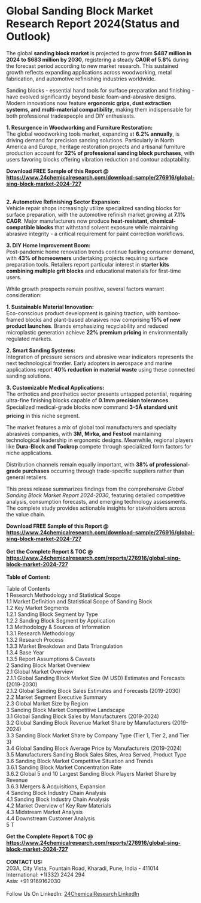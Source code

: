 <h1>Global Sanding Block Market Research Report 2024(Status and Outlook)</h1><p>The global <strong>sanding block market</strong> is projected to grow from <strong>$487 million in 2024 to $683 million by 2030</strong>, registering a steady <strong>CAGR of 5.8%</strong> during the forecast period according to new market research. This sustained growth reflects expanding applications across woodworking, metal fabrication, and automotive refinishing industries worldwide.</p><p>Sanding blocks - essential hand tools for surface preparation and finishing - have evolved significantly beyond basic foam-and-abrasive designs. Modern innovations now feature <strong>ergonomic grips, dust extraction systems, and multi-material compatibility</strong>, making them indispensable for both professional tradespeople and DIY enthusiasts.</p><p><strong>1. Resurgence in Woodworking and Furniture Restoration:</strong><br>
The global woodworking tools market, expanding at <strong>6.2% annually</strong>, is driving demand for precision sanding solutions. Particularly in North America and Europe, heritage restoration projects and artisanal furniture production account for <strong>32% of professional sanding block purchases</strong>, with users favoring blocks offering vibration reduction and contour adaptability.</p><div><b>Download FREE Sample of this Report @ 
            <a href="https://www.24chemicalresearch.com/download-sample/276916/global-sing-block-market-2024-727">
            https://www.24chemicalresearch.com/download-sample/276916/global-sing-block-market-2024-727</a></b></div><br><p><strong>2. Automotive Refinishing Sector Expansion:</strong><br>
Vehicle repair shops increasingly utilize specialized sanding blocks for surface preparation, with the automotive refinish market growing at <strong>7.1% CAGR</strong>. Major manufacturers now produce <strong>heat-resistant, chemical-compatible blocks</strong> that withstand solvent exposure while maintaining abrasive integrity - a critical requirement for paint correction workflows.</p><p><strong>3. DIY Home Improvement Boom:</strong><br>
Post-pandemic home renovation trends continue fueling consumer demand, with <strong>43% of homeowners</strong> undertaking projects requiring surface preparation tools. Retailers report particular interest in <strong>starter kits combining multiple grit blocks</strong> and educational materials for first-time users.</p><p>While growth prospects remain positive, several factors warrant consideration:</p><p><strong>1. Sustainable Material Innovation:</strong><br>
Eco-conscious product development is gaining traction, with bamboo-framed blocks and plant-based abrasives now comprising <strong>15% of new product launches</strong>. Brands emphasizing recyclability and reduced microplastic generation achieve <strong>22% premium pricing</strong> in environmentally regulated markets.</p><p><strong>2. Smart Sanding Systems:</strong><br>
Integration of pressure sensors and abrasive wear indicators represents the next technological frontier. Early adopters in aerospace and marine applications report <strong>40% reduction in material waste</strong> using these connected sanding solutions.</p><p><strong>3. Customizable Medical Applications:</strong><br>
The orthotics and prosthetics sector presents untapped potential, requiring ultra-fine finishing blocks capable of <strong>0.1mm precision tolerances</strong>. Specialized medical-grade blocks now command <strong>3-5Ã standard unit pricing</strong> in this niche segment.</p><p>The market features a mix of global tool manufacturers and specialty abrasives companies, with <strong>3M, Mirka, and Festool</strong> maintaining technological leadership in ergonomic designs. Meanwhile, regional players like <strong>Dura-Block and Tockrop</strong> compete through specialized form factors for niche applications.</p><p>Distribution channels remain equally important, with <strong>38% of professional-grade purchases</strong> occurring through trade-specific suppliers rather than general retailers.</p><p>This press release summarizes findings from the comprehensive <em>Global Sanding Block Market Report 2024-2030</em>, featuring detailed competitive analysis, consumption forecasts, and emerging technology assessments. The complete study provides actionable insights for stakeholders across the value chain.</p><div><b>Download FREE Sample of this Report @ 
            <a href="https://www.24chemicalresearch.com/download-sample/276916/global-sing-block-market-2024-727">
            https://www.24chemicalresearch.com/download-sample/276916/global-sing-block-market-2024-727</a></b></div><br><div><b>Get the Complete Report & TOC @ 
            <a href="https://www.24chemicalresearch.com/reports/276916/global-sing-block-market-2024-727">
            https://www.24chemicalresearch.com/reports/276916/global-sing-block-market-2024-727</a></b></div><br>
            <b>Table of Content:</b><p>Table of Contents<br />
1 Research Methodology and Statistical Scope<br />
1.1 Market Definition and Statistical Scope of Sanding Block<br />
1.2 Key Market Segments<br />
1.2.1 Sanding Block Segment by Type<br />
1.2.2 Sanding Block Segment by Application<br />
1.3 Methodology & Sources of Information<br />
1.3.1 Research Methodology<br />
1.3.2 Research Process<br />
1.3.3 Market Breakdown and Data Triangulation<br />
1.3.4 Base Year<br />
1.3.5 Report Assumptions & Caveats<br />
2 Sanding Block Market Overview<br />
2.1 Global Market Overview<br />
2.1.1 Global Sanding Block Market Size (M USD) Estimates and Forecasts (2019-2030)<br />
2.1.2 Global Sanding Block Sales Estimates and Forecasts (2019-2030)<br />
2.2 Market Segment Executive Summary<br />
2.3 Global Market Size by Region<br />
3 Sanding Block Market Competitive Landscape<br />
3.1 Global Sanding Block Sales by Manufacturers (2019-2024)<br />
3.2 Global Sanding Block Revenue Market Share by Manufacturers (2019-2024)<br />
3.3 Sanding Block Market Share by Company Type (Tier 1, Tier 2, and Tier 3)<br />
3.4 Global Sanding Block Average Price by Manufacturers (2019-2024)<br />
3.5 Manufacturers Sanding Block Sales Sites, Area Served, Product Type<br />
3.6 Sanding Block Market Competitive Situation and Trends<br />
3.6.1 Sanding Block Market Concentration Rate<br />
3.6.2 Global 5 and 10 Largest Sanding Block Players Market Share by Revenue<br />
3.6.3 Mergers & Acquisitions, Expansion<br />
4 Sanding Block Industry Chain Analysis<br />
4.1 Sanding Block Industry Chain Analysis<br />
4.2 Market Overview of Key Raw Materials<br />
4.3 Midstream Market Analysis<br />
4.4 Downstream Customer Analysis<br />
5 T</p><div><b>Get the Complete Report & TOC @ 
            <a href="https://www.24chemicalresearch.com/reports/276916/global-sing-block-market-2024-727">
            https://www.24chemicalresearch.com/reports/276916/global-sing-block-market-2024-727</a></b></div><br><b>CONTACT US:</b><br>
            203A, City Vista, Fountain Road, Kharadi, Pune, India - 411014<br>
            International: +1(332) 2424 294<br>
            Asia: +91 9169162030 <br><br>
            Follow Us On LinkedIn: <a href="https://www.linkedin.com/company/24chemicalresearch/">24ChemicalResearch LinkedIn</a>